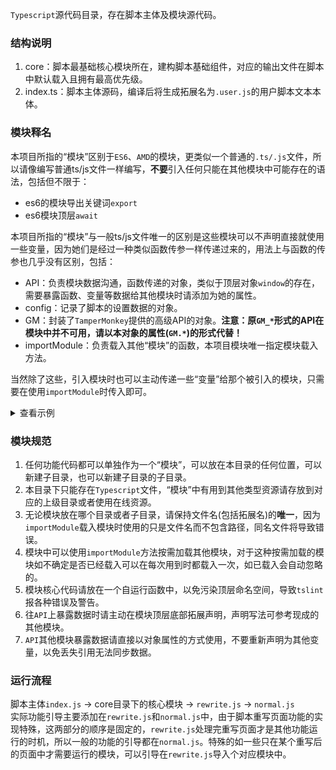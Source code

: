 `Typescript`源代码目录，存在脚本主体及模块源代码。

### 结构说明
1. core：脚本最基础核心模块所在，建构脚本基础组件，对应的输出文件在脚本中默认载入且拥有最高优先级。
2. index.ts：脚本主体源码，编译后将生成拓展名为`.user.js`的用户脚本文本本体。

### 模块释名
本项目所指的“模块”区别于`ES6`、`AMD`的模块，更类似一个普通的`.ts/.js`文件，所以请像编写普通ts/js文件一样编写，**不要**引入任何只能在其他模块中可能存在的语法，包括但不限于：
   - es6的模块导出关键词`export`
   - es6模块顶层`await`

本项目所指的“模块”与一般ts/js文件唯一的区别是这些模块可以不声明直接就使用一些变量，因为她们是经过一种类似函数传参一样传递过来的，用法上与函数的传参也几乎没有区别，包括：
   - API：负责模块数据沟通，函数传递的对象，类似于顶层对象`window`的存在，需要暴露函数、变量等数据给其他模块时请添加为她的属性。
   - config：记录了脚本的设置数据的对象。
   - GM：封装了`TamperMonkey`提供的高级API的对象。**注意：原`GM_*`形式的API在模块中并不可用，请以本对象的属性(`GM.*`)的形式代替！**
   - importModule：负责载入其他“模块”的函数，本项目模块唯一指定模块载入方法。  

当然除了这些，引入模块时也可以主动传递一些“变量”给那个被引入的模块，只需要在使用`importModule`时传入即可。
<details>
    <summary>查看示例</summary>
    <pre>
// a.js       
importModule("b.js",{ debug: console.log, x: 1 });
// b.js
debug(x); // 控制台打印"1"
    </pre>
    <p>这个例子在a.js中引入了b.js，并将原生方法console.log及一个常量x传递了过去，在b.js中就可以直接使用这两个数据在控制台打印了数字"1"</p>
</details>

### 模块规范
1. 任何功能代码都可以单独作为一个“模块”，可以放在本目录的任何位置，可以新建子目录，也可以新建子目录的子目录。
2. 本目录下只能存在`Typescript`文件，“模块”中有用到其他类型资源请存放到对应的上级目录或者使用在线资源。
3. 无论模块放在哪个目录或者子目录，请保持文件名(包括拓展名)的**唯一**，因为`importModule`载入模块时使用的只是文件名而不包含路径，同名文件将导致错误。
4. 模块中可以使用`importModule`方法按需加载其他模块，对于这种按需加载的模块如不确定是否已经载入可以在每次用到时都载入一次，如已载入会自动忽略的。
5. 模块核心代码请放在一个自运行函数中，以免污染顶层命名空间，导致`tslint`报各种错误及警告。
6. 往`API`上暴露数据时请主动在模块顶层底部拓展声明，声明写法可参考现成的其他模块。
7. `API`其他模块暴露数据请直接以对象属性的方式使用，不要重新声明为其他变量，以免丢失引用无法同步数据。

### 运行流程
脚本主体`index.js` -> core目录下的核心模块 -> `rewrite.js` -> `normal.js`  
实际功能引导主要添加在`rewrite.js`和`normal.js`中，由于脚本重写页面功能的实现特殊，这两部分的顺序是固定的，`rewrite.js`处理完重写页面才是其他功能运行的时机，所以一般的功能的引导都在`normal.js`。特殊的如一些只在某个重写后的页面中才需要运行的模块，可以引导在`rewrite.js`导入个对应模块中。

